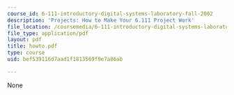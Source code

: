 ```yaml
---
course_id: 6-111-introductory-digital-systems-laboratory-fall-2002
description: 'Projects: How to Make Your 6.111 Project Work'
file_location: /coursemedia/6-111-introductory-digital-systems-laboratory-fall-2002/bef539116d7aad1f1813569f9e7a86ab_howto.pdf
file_type: application/pdf
layout: pdf
title: howto.pdf
type: course
uid: bef539116d7aad1f1813569f9e7a86ab

---
```

None